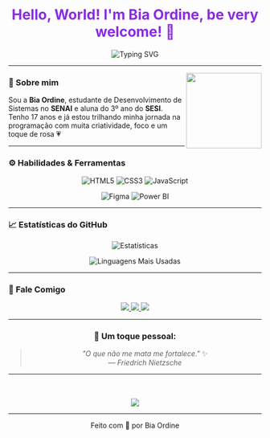 <h1 align="center" style="color:#8A2BE2;">Hello, World! I'm Bia Ordine, be very welcome! 💓</h1>
<p align="center">
<img src="https://readme-typing-svg.herokuapp.com/?font=Fira+Code&size=22&pause=1000&color=FF69B4&center=true&vCenter=true&width=500&lines=Desenvolvedora+em+formação;Estilo%2C+tecnologia+e+propósito!" alt="Typing SVG" />
</p>

---

<img align="right" height="150em" src="https://i.pinimg.com/originals/8d/8a/6e/8d8a6eb2caa1a0c2e56a8800cf4c6b6b.gif"/>

### 🌸 Sobre mim

Sou a **Bia Ordine**, estudante de Desenvolvimento de Sistemas no **SENAI** e aluna do 3º ano do **SESI**. Tenho 17 anos e já estou trilhando minha jornada na programação com muita criatividade, foco e um toque de rosa 💗

---

### ⚙️ Habilidades & Ferramentas

<div align="center">

![HTML5](https://img.shields.io/badge/-HTML5-FF69B4?style=flat&logo=html5&logoColor=white)
![CSS3](https://img.shields.io/badge/-CSS3-FF69B4?style=flat&logo=css3&logoColor=white)
![JavaScript](https://img.shields.io/badge/-JavaScript-FF69B4?style=flat&logo=javascript&logoColor=white)
<!--
![Flutter](https://img.shields.io/badge/-Flutter-FF69B4?style=flat&logo=flutter&logoColor=white)
![Dart](https://img.shields.io/badge/-Dart-FF69B4?style=flat&logo=dart&logoColor=white)-->
![Figma](https://img.shields.io/badge/-Figma-FF69B4?style=flat&logo=figma&logoColor=white)
![Power BI](https://img.shields.io/badge/-Power%20BI-FF69B4?style=flat&logo=power-bi&logoColor=white)

</div>

---
<!--
### 📌 Projetos em destaque

| Projeto | Descrição | Tecnologias |
|--------|-----------|--------------|
| **Frases do Dia** | App motivacional com frases aleatórias, feito em Flutter. | Flutter, Dart |
| **Sistema de Agendamento SENAI** | WebApp para agendamento com analista de qualidade de vida. | HTML, CSS, JS, Firebase |
| **Sites para Microempreendedores** | Criação de sites modernos e responsivos para MEIs. | Front-End Responsivo |

---
-->

### 📈 Estatísticas do GitHub

<div align="center">

![Estatísticas](https://github-readme-stats.vercel.app/api?username=biancaordine&show_icons=true&theme=radical&title_color=FF69B4&icon_color=FF69B4&text_color=ffffff&bg_color=00000000)

![Linguagens Mais Usadas](https://github-readme-stats.vercel.app/api/top-langs/?username=biancaordine&layout=compact&theme=radical&title_color=FF69B4&text_color=ffffff&bg_color=00000000)

</div>

---

### 🤝 Fale Comigo

<div align="center">

<a href="mailto:ordinebianca@gmail.com">
  <img src="https://img.shields.io/badge/-Email-FF69B4?style=for-the-badge&logo=gmail&logoColor=white"/>
</a>
<a href="https://www.linkedin.com/in/bianca-ordine/">
  <img src="https://img.shields.io/badge/-LinkedIn-FF69B4?style=for-the-badge&logo=linkedin&logoColor=white"/>
</a>
<a href="https://github.com/BiancaOrdine">
  <img src="https://img.shields.io/badge/-GitHub-FF69B4?style=for-the-badge&logo=github&logoColor=white"/>
</a>

</div>

---

<div align="center">

### 🌸 Um toque pessoal:

> _"O que não me mata me fortalece."_ ✨  
> _— Friedrich Nietzsche_ 

---

<br/><br/>
<img src="https://capsule-render.vercel.app/api?type=wave&color=FF69B4&height=100&section=footer"/>

</div>

---

<p align="center">
  Feito com 💖 por Bia Ordine
</p>
